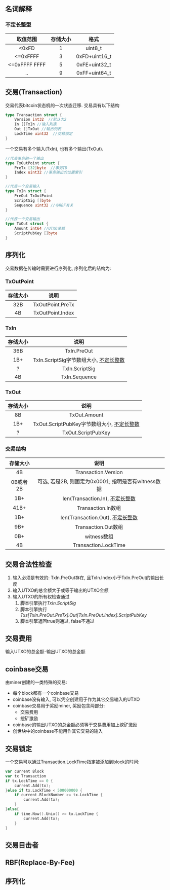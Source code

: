 ## 名词解释
### 不定长整型
|取值范围|存储大小|格式|
|:---:|:---:|:---:|
|<0xFD|1|uint8_t|
|<=0xFFFF|3|0xFD+uint16_t|
|<=0xFFFF FFFF|5|0xFE+uint32_t|
|..|9|0xFF+uint64_t|

## 交易(Transaction)
交易代表bitcoin状态机的一次状态迁移. 交易具有以下结构

``` go
type Transaction struct {
    Version int32  //默认为2
    In []TxIn //输入列表
    Out []TxOut //输出列表
    LockTime uint32  //交易锁定
}
```
一个交易有多个输入(TxIn), 也有多个输出(TxOut).

``` go
//代表事务的一个输出
type TxOutPoint struct {
    PreTx [32]byte  //事务ID
    Index uint32 //事务输出的位置索引
}

//代表一个交易输入
type TxIn struct {
    PreOut TxOutPoint
    ScriptSig []byte
    Sequence uint32 //与RBF有关
}

//代表一个交易输出
type TxOut struct {
    Amount int64 //UTXO金额
    ScriptPubKey []byte
}
```
## 序列化
交易数据在传输时需要进行序列化, 序列化后的结构为:

### TxOutPoint

|存储大小|说明|
|:---:|:---:|
|32B|TxOutPoint.PreTx|
|4B|TxOutPoint.Index|

### TxIn
|存储大小|说明|
|:---:|:---:|
|36B|TxIn.PreOut|
|1B+|TxIn.ScriptSig字节数组大小, [不定长整数](#不定长整型)|
|?|TxIn.ScriptSig|
|4B|TxIn.Sequence|
### TxOut
|存储大小|说明|
|:---:|:---:|
|8B|TxOut.Amount|
|1B+|TxOut.ScriptPubKey字节数组大小, [不定长整数](#不定长整型)|
|?|TxOut.ScriptPubKey|

### 交易结构
| 存储大小 | 说明                                                |
|:--------:|:---------------------------------------------------:|
| 4B       | Transaction.Version                                 |
| 0B或者2B | 可选, 若是2B, 则固定为0x0001; 指明是否有witness数据 |
| 1B+      | len(Transaction.In), [不定长整数](#不定长整型)      |
| 41B+     | Transaction.In数组                                  |
| 1B+      | len(Transaction.Out), [不定长整数](#不定长整型)     |
| 9B+      | Transaction.Out数组                                 |
| 0B+      | witness数组                                     |
| 4B       | Transaction.LockTime                                |

## 交易合法性检查
1. 输入必须是有效的: TxIn.PreOut存在, 且TxIn.Index小于TxIn.PreOut的输出长度
2. 输入UTXO的总金额大于或等于输出的UTXO金额
3. 输入UTXO的所有权检查通过
    1. 脚本引擎执行*TxIn.ScriptSig*
    2. 脚本引擎执行*Txs[TxIn.PreOut.PreTx].Out[TxIn.PreOut.Index].ScriptPubKey*
    3. 脚本引擎返回true则通过, false不通过

## 交易费用
输入UTXO的总金额-输出UTXO的总金额

## coinbase交易
 由miner创建的一类特殊的交易:

 - 每个block都有一个coinbase交易
 - coinbase没有输入, 可以凭空创建用于作为其它交易输入的UTXO
 - coinbase交易用于奖励miner, 奖励包含两部分:
     - 交易费用
     - 挖矿激励
 - coinbase的输出UTXO的总金额必须等于交易费用加上挖矿激励
 - 创世块中的coinbase不能用作其它交易的输入

## 交易锁定
一个交易可以通过Transaction.LockTime指定被添加到block的时间:

``` go
var current Block
var tx Transaction
if tx.LockTime == 0 {
    current.Add(tx);
}else if tx.LockTime < 500000000 {
    if current.BlockNumber >= tx.LockTime {
        current.Add(tx);
    }
}else{
    if time.Now().Unix() >= tx.LockTime {
        current.Add(tx);
    }
}
```
## 交易目击者

## RBF(Replace-By-Fee)

## 序列化
